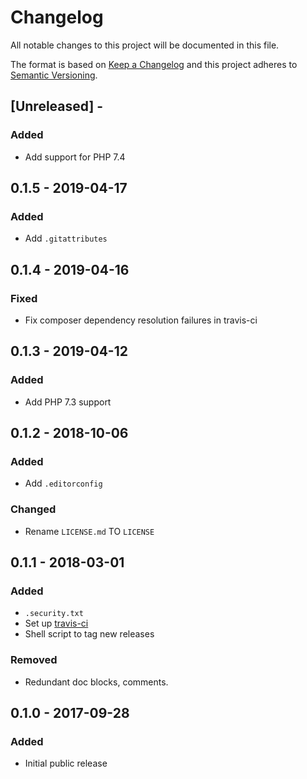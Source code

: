 # Changelog

All notable changes to this project will be documented in this file.

The format is based on [Keep a Changelog](http://keepachangelog.com/en/1.0.0/)
and this project adheres to [Semantic Versioning](http://semver.org/spec/v2.0.0.html).

## [Unreleased] -

### Added
- Add support for PHP 7.4

## 0.1.5 - 2019-04-17

### Added
- Add `.gitattributes`

## 0.1.4 - 2019-04-16

### Fixed
- Fix composer dependency resolution failures in travis-ci

## 0.1.3 - 2019-04-12

### Added
- Add PHP 7.3 support

## 0.1.2 - 2018-10-06

### Added
- Add `.editorconfig`

### Changed
- Rename `LICENSE.md` TO `LICENSE`

## 0.1.1 - 2018-03-01

### Added
- `.security.txt`
- Set up [travis-ci](https://travis-ci.org/GrottoPress/mobile-detector)
- Shell script to tag new releases

### Removed
- Redundant doc blocks, comments.

## 0.1.0 - 2017-09-28

### Added
- Initial public release

